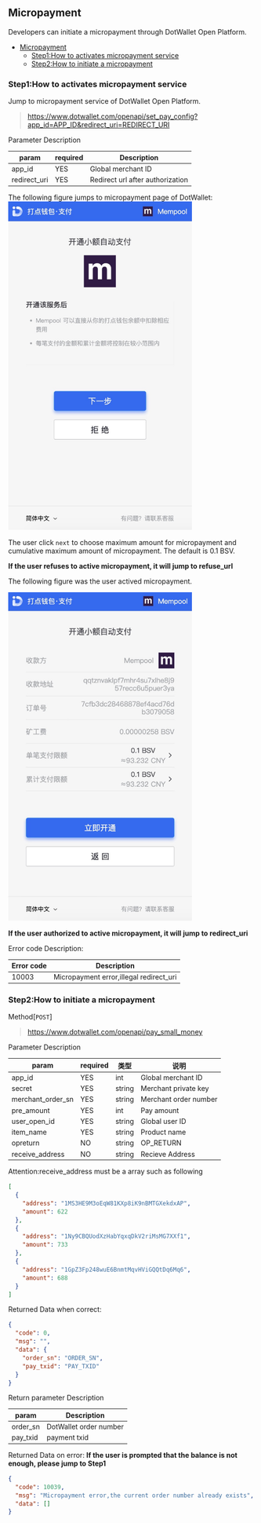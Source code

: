 ## Micropayment

Developers can initiate a micropayment through DotWallet Open Platform.

- [Micropayment](#micropayment)
  - [Step1:How to activates micropayment service](#step1how-to-activates-micropayment-service)
  - [Step2:How to initiate a micropayment](#step2how-to-initiate-a-micropayment)

### Step1:How to activates micropayment service

Jump to micropayment service of DotWallet Open Platform.

> https://www.dotwallet.com/openapi/set_pay_config?app_id=APP_ID&redirect_uri=REDIRECT_URI

Parameter Description

| param         | required | Description                       |
| ------------ | -------- | -------------------------- |
| app_id       | YES       | Global merchant ID         |
| redirect_uri | YES       | Redirect url after authorization |

The following figure jumps to micropayment page of DotWallet:
<img src="./example/02paymentEntrance.png" alt="02paymentEntrance" width="375"/>

The user click `next` to choose maximum amount for micropayment and cumulative maximum amount of micropayment. The default is 0.1 BSV.

**If the user refuses to active micropayment, it will jump to refuse_url**

The following figure was the user actived micropayment.

<img src="./example/02paymentAuth.png" alt="02paymentAuth" width="375"/>

**If the user authorized to active micropayment, it will jump to redirect_uri**

Error code Description:

| Error code | Description                                            |
| ------ | ----------------------------------------------- |
| 10003  | Micropayment error,illegal redirect_uri |

<a name="How-to-initiate-a-micropayment"></a>
### Step2:How to initiate a micropayment

Method[`POST`]

> https://www.dotwallet.com/openapi/pay_small_money

Parameter Description

| param              | required | 类型   | 说明               |
| ----------------- | -------- | ------ | ------------------ |
| app_id            | YES       | int    | Global merchant ID |
| secret            | YES       | string | Merchant private key          |
| merchant_order_sn | YES      | string | Merchant order number       |
| pre_amount        | YES      | int    | Pay amount   |
| user_open_id      | YES      | string | Global user ID   |
| item_name         | YES      | string |  Product name    |
| opreturn          | NO      | string | OP_RETURN          |
| receive_address   | NO       | string | Recieve Address         |

Attention:receive_address must be a array such as following
```json
[
  {
    "address": "1MS3HE9M3oEqW81KXp8iK9nBMTGXekdxAP",
    "amount": 622
  },
  {
    "address": "1Ny9CBQUodXzHabYqxqDkV2riMsMG7XXf1",
    "amount": 733
  },
  {
    "address": "1GpZ3Fp248wuE6BnmtMqvHViGQQtDq6Mq6",
    "amount": 688
  }
]
```

Returned Data when correct:

```json
{
  "code": 0,
  "msg": "",
  "data": {
    "order_sn": "ORDER_SN",
    "pay_txid": "PAY_TXID"
  }
}
```

Return parameter Description

| param     | Description             |
| -------- | ---------------- |
| order_sn | DotWallet order number |
| pay_txid | payment txid       |

Returned Data on error:
**If the user is prompted that the balance is not enough, please jump to Step1**

```json
{
  "code": 10039,
  "msg": "Micropayment error,the current order number already exists",
  "data": []
}
```
